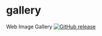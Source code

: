 # gallery
Web Image Gallery
[![GitHub release](https://img.shields.io/github/release/denissapiro2/gallery.svg)](https://github.com/denissapiro2/gallery/releases)
